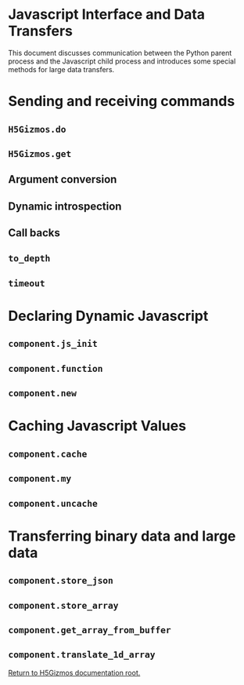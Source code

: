 
# Javascript Interface and Data Transfers

This document discusses communication between the Python parent process and the Javascript child
process and introduces some special methods for large data transfers.

# Sending and receiving commands

## `H5Gizmos.do`

## `H5Gizmos.get`

## Argument conversion

## Dynamic introspection

## Call backs

## `to_depth`

## `timeout`

# Declaring Dynamic Javascript

## `component.js_init`

## `component.function`

## `component.new`

# Caching Javascript Values

## `component.cache`

## `component.my`

## `component.uncache`

# Transferring binary data and large data

## `component.store_json`

## `component.store_array`

## `component.get_array_from_buffer`

## `component.translate_1d_array`

<a href="../README.md">
Return to H5Gizmos documentation root.
</a>
